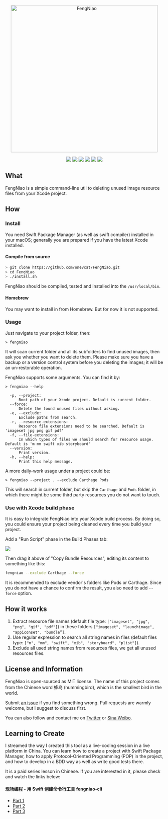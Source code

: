 <p align="center">
<img src="https://raw.githubusercontent.com/onevcat/FengNiao/assets/logo.png" alt="FengNiao" title="FengNiao" width="468"/>
</p>

<p align="center">
<a href="https://travis-ci.org/onevcat/FengNiao"><img src="https://img.shields.io/travis/onevcat/FengNiao/master.svg"></a>
<a href="https://swift.org/package-manager/"><img src="https://img.shields.io/badge/swift-4.0+-brightgreen.svg"/></a>
<a href="https://swift.org/package-manager/"><img src="https://img.shields.io/badge/SPM-ready-orange.svg"></a>
<a href="https://raw.githubusercontent.com/onevcat/Kingfisher/master/LICENSE"><img src="https://img.shields.io/cocoapods/l/Kingfisher.svg?style=flat"></a>
<a href="https://swift.org/package-manager/"><img src="https://img.shields.io/badge/platform-macos%20|%20Linux-blue.svg"/></a>
<a href="https://codecov.io/gh/onevcat/Hedwig"><img src="https://codecov.io/gh/onevcat/Hedwig/branch/master/graph/badge.svg"/></a>
</p>

## What

FengNiao is a simple command-line util to deleting unused image resource files from your Xcode project.

## How

### Install

You need Swift Package Manager (as well as swift compiler) installed in your macOS; generally you are prepared if you have the latest Xcode installed.

#### Compile from source

```bash
> git clone https://github.com/onevcat/FengNiao.git
> cd FengNiao
> ./install.sh
```

FengNiao should be compiled, tested and installed into the `/usr/local/bin`.

#### Homebrew

You may want to install in from Homebrew. But for now it is not supported.

### Usage

Just navigate to your project folder, then:

```shell
> fengniao
```

It will scan current folder and all its subfolders to find unused images, then ask you whether you want to delete them. Please make sure you have a backup or a version control system before you deleting the images; it will be an un-restorable operation.

FengNiao supports some arguments. You can find it by:

```shell
> fengniao --help

  -p, --project:
      Root path of your Xcode project. Default is current folder.
  --force:
      Delete the found unused files without asking.
  -e, --exclude:
      Exclude paths from search.
  -r, --resource-extensions:
      Resource file extensions need to be searched. Default is 'imageset jpg png gif pdf'
  -f, --file-extensions:
      In which types of files we should search for resource usage. Default is 'm mm swift xib storyboard'
  --version:
      Print version.
  -h, --help:
      Print this help message.
```

A more daily-work usage under a project could be:

```shell
> fengniao --project . --exclude Carthage Pods
```

This will search in current folder, but skip the `Carthage` and `Pods` folder, in which there might be some third party resources you do not want to touch.

### Use with Xcode build phase

It is easy to integrate FengNiao into your Xcode build process. By doing so, you could ensure your project being cleaned every time you build your project. 

Add a "Run Script" phase in the Build Phases tab:

![](http://i.imgur.com/Un8oYx7.png)

Then drag it above of "Copy Bundle Resources", editing its content to something like this:

```bash
fengniao --exclude Carthage --force
```

It is recommended to exclude vendor's folders like Pods or Carthage. Since you do not have a chance to confirm the result, you also need to add `--force` option.

## How it works

1. Extract resource file names (default file type: `["imageset", "jpg", "png", "gif", "pdf"]`) in these folders `["imageset", "launchimage", "appiconset", "bundle”]`.
2. Use regular expression to search all string names in files (default files type: `["m", "mm", "swift", "xib", "storyboard", "plist"]`).
3. Exclude all used string names from resources files, we get all unused resources files.

## License and Information

FengNiao is open-sourced as MIT license. The name of this project comes from the Chinese word 蜂鸟 (hummingbird), which is the smallest bird in the world.

Submit [an issue](https://github.com/onevcat/FengNiao/issues/new) if you find something wrong. Pull requests are warmly welcome, but I suggest to discuss first.

You can also follow and contact me on [Twitter](http://twitter.com/onevcat) or [Sina Weibo](http://weibo.com/onevcat).

## Learning to Create

I streamed the way I created this tool as a live-coding session in a live platform in China. You can learn how to create a project with Swift Package Manager, how to apply Protocol-Oriented Programming (POP) in the project, and how to develop in a BDD way as well as write good tests there. 

It is a paid series lesson in Chinese. If you are interested in it, please check and watch the links below:

#### 现场编程 - 用 Swift 创建命令行工具 fengniao-cli

- [Part 1](http://m.quzhiboapp.com/?liveId=391&fromUserId=12049)
- [Part 2](http://m.quzhiboapp.com/?liveId=401&fromUserId=12049)
- [Part 3](http://m.quzhiboapp.com/?liveId=409&fromUserId=12049)


